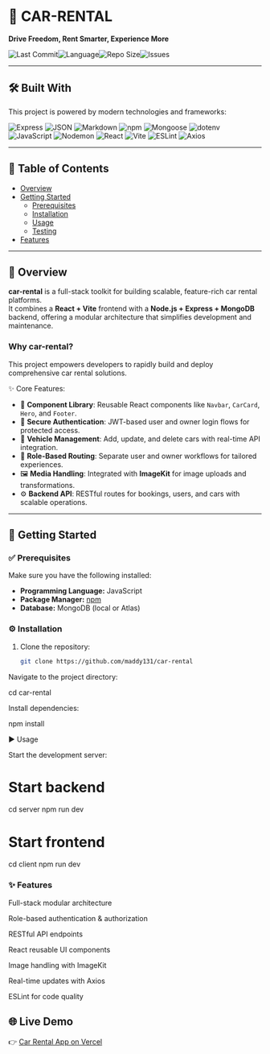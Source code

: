 # 🚗 CAR-RENTAL

**Drive Freedom, Rent Smarter, Experience More**

![Last Commit](https://img.shields.io/github/last-commit/maddy131/car-rental)![Language](https://img.shields.io/github/languages/top/maddy131/car-rental)![Repo Size](https://img.shields.io/github/repo-size/maddy131/car-rental)![Issues](https://img.shields.io/github/issues/maddy131/car-rental)

---

## 🛠 Built With
This project is powered by modern technologies and frameworks:

![Express](https://img.shields.io/badge/Express-black?logo=express&logoColor=white)
![JSON](https://img.shields.io/badge/JSON-5E5C5C?logo=json&logoColor=white)
![Markdown](https://img.shields.io/badge/Markdown-000000?logo=markdown&logoColor=white)
![npm](https://img.shields.io/badge/npm-CB3837?logo=npm&logoColor=white)
![Mongoose](https://img.shields.io/badge/Mongoose-880000?logo=mongoose&logoColor=white)
![dotenv](https://img.shields.io/badge/dotenv-ECD53F?logo=dotenv&logoColor=black)
![JavaScript](https://img.shields.io/badge/JavaScript-323330?logo=javascript&logoColor=F7DF1E)
![Nodemon](https://img.shields.io/badge/Nodemon-76D04B?logo=nodemon&logoColor=white)
![React](https://img.shields.io/badge/React-20232A?logo=react&logoColor=61DAFB)
![Vite](https://img.shields.io/badge/Vite-646CFF?logo=vite&logoColor=white)
![ESLint](https://img.shields.io/badge/ESLint-4B32C3?logo=eslint&logoColor=white)
![Axios](https://img.shields.io/badge/Axios-671DDf?logo=axios&logoColor=white)

---

## 📑 Table of Contents
- [Overview](#overview)
- [Getting Started](#getting-started)
  - [Prerequisites](#prerequisites)
  - [Installation](#installation)
  - [Usage](#usage)
  - [Testing](#testing)
- [Features](#features)


---

## 📖 Overview
**car-rental** is a full-stack toolkit for building scalable, feature-rich car rental platforms.  
It combines a **React + Vite** frontend with a **Node.js + Express + MongoDB** backend, offering a modular architecture that simplifies development and maintenance.  

### Why car-rental?
This project empowers developers to rapidly build and deploy comprehensive car rental solutions.

✨ Core Features:
- 🧩 **Component Library**: Reusable React components like `Navbar`, `CarCard`, `Hero`, and `Footer`.
- 🔐 **Secure Authentication**: JWT-based user and owner login flows for protected access.
- 🚙 **Vehicle Management**: Add, update, and delete cars with real-time API integration.
- 👥 **Role-Based Routing**: Separate user and owner workflows for tailored experiences.
- 🖼 **Media Handling**: Integrated with **ImageKit** for image uploads and transformations.
- ⚙️ **Backend API**: RESTful routes for bookings, users, and cars with scalable operations.

---

## 🚀 Getting Started

### ✅ Prerequisites
Make sure you have the following installed:
- **Programming Language:** JavaScript
- **Package Manager:** [npm](https://www.npmjs.com/)
- **Database:** MongoDB (local or Atlas)

### ⚙️ Installation
1. Clone the repository:
   ```bash
   git clone https://github.com/maddy131/car-rental


Navigate to the project directory:

cd car-rental


Install dependencies:

npm install

▶️ Usage

Start the development server:

# Start backend
cd server
npm run dev

# Start frontend
cd client
npm run dev

### ✨ Features

Full-stack modular architecture

Role-based authentication & authorization

RESTful API endpoints

React reusable UI components

Image handling with ImageKit

Real-time updates with Axios

ESLint for code quality

## 🌐 Live Demo
👉 [Car Rental App on Vercel](https://car-rental-g64f.vercel.app/)